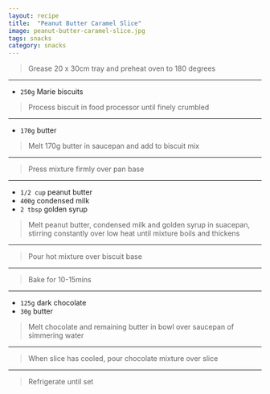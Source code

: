```yaml
---
layout: recipe
title:  "Peanut Butter Caramel Slice"
image: peanut-butter-caramel-slice.jpg
tags: snacks
category: snacks
---
```


> Grease 20 x 30cm tray and preheat oven to 180 degrees

---

*  `250g` Marie biscuits

> Process biscuit in food processor until finely crumbled

---

*  `170g` butter 

> Melt 170g butter in saucepan and add to biscuit mix

---

> Press mixture firmly over pan base

---

*  `1/2 cup` peanut butter
*  `400g` condensed milk
*  `2 tbsp` golden syrup

> Melt peanut butter, condensed milk and golden syrup in suacepan, stirring constantly over low heat until mixture boils and thickens

---

> Pour hot mixture over biscuit base

---

> Bake for 10-15mins

---

*  `125g` dark chocolate
*  `30g` butter

> Melt chocolate and remaining butter in bowl over saucepan of simmering water

---

> When slice has cooled, pour chocolate mixture over slice

---

> Refrigerate until set

